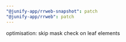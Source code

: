 ```yaml
---
"@junify-app/rrweb-snapshot": patch
"@junify-app/rrweb": patch
---
```


optimisation: skip mask check on leaf elements
